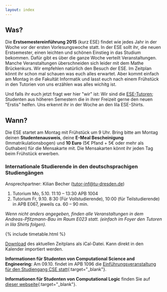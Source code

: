 ```yaml
---
layout: index
---
```


## Was?

Die **Erstsemestereinführung 2015** (kurz ESE) findet wie jedes Jahr in der Woche vor der ersten Vorlesungswoche statt. In der ESE sollt ihr, die neuen Erstsemester, einen leichten und schönen Einstieg in das Studium bekommen. Dafür gibt es über die ganze Woche verteilt Veranstaltungen. Manche Veranstaltungen überschneiden sich leider mit dem Mathe Brückenkurs. Wir empfehlen natürlich den Besuch der ESE. Im Zeitplan könnt ihr schon mal schauen was euch alles erwartet. Aber kommt einfach am Montag in die Fakultät Informatik und lasst euch nach einem Frühstück in den Tutorien von uns erzählen was alles wichitg ist.


Und falls ihr euch jetzt fragt wer hier "wir" ist: Wir sind die [ESE-Tutoren](fotos.html); Studenten aus höheren Semestern die in ihrer Freizeit gerne den neuen "Erstis" helfen. Uns erkennt ihr in der Woche an den lila ESE-Shirts.


## Wann?

Die ESE startet am Montag mit Frühstück um 9 Uhr. Bring bitte am Montag deinen **Studentenausweis**, deine **E-Meal Bescheinigung** (Immatrikulationsbogen) und **10 Euro** (5€ Pfand + 5€ oder mehr als Guthaben) für die Mensakarte mit. Die Mensakarten könnt ihr jeden Tag beim Frühstück erwerben.

### Internationale Studierende in den deutschsprachigen Studiengängen

Ansprechpartner: Kilian Becher (tutor-inf@tu-dresden.de)  
1. Tutorium Mo, 5.10. 11:10 – 13:30 APB 1004  
2. Tutorium Fr, 9.10. 8:30 (Für Vollstudierende), 10:00 (für Teilstudierende) in APB E067, jeweils ca. 60 – 90 min.  

*Wenn nicht anders angegeben, finden alle Veranstaltungen in dem Andreas-Pfitzmann-Bau im Raum E023 statt. (einfach im Foyer den Tutoren in lila Shirts folgen).*

{% include timetable.html %}

[Download](ESE.ics) des aktuellen Zeitplans als iCal-Datei. Kann direkt in den Kalender importiert werden.

**Informationen für Studenten von Computational Science and Engineering:** Am 09.10. findet im APB 1096 die [Einführungsveranstaltung für den Studiengang CSE statt](http://tu-dresden.de/zih/lehre/){:target="_blank"}.

**Informationen für Studenten von Computational Logic** finden Sie auf [dieser webseite](http://www.computational-logic.org/content/study/master/current.php?id=43){:target="_blank"}.
